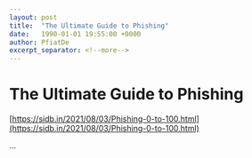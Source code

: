 ```yaml
---
layout: post
title:  "The Ultimate Guide to Phishing"
date:   1990-01-01 19:55:00 +0000
author: PfiatDe
excerpt_separator: <!--more-->
---
```


# The Ultimate Guide to Phishing
[https://sidb.in/2021/08/03/Phishing-0-to-100.html](https://sidb.in/2021/08/03/Phishing-0-to-100.html)

...
<!--more-->
